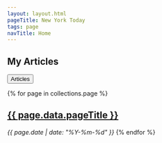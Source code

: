 ```yaml
---
layout: layout.html
pageTitle: New York Today
tags: page
navTitle: Home
---
```


## My Articles

<button>Articles</button>

{% for page in collections.page %}
  <h2><a href="{{ page.url | url }}">{{ page.data.pageTitle }}</a></h2>
  <em>{{ page.date | date: "%Y-%m-%d" }}</em>
{% endfor %}
